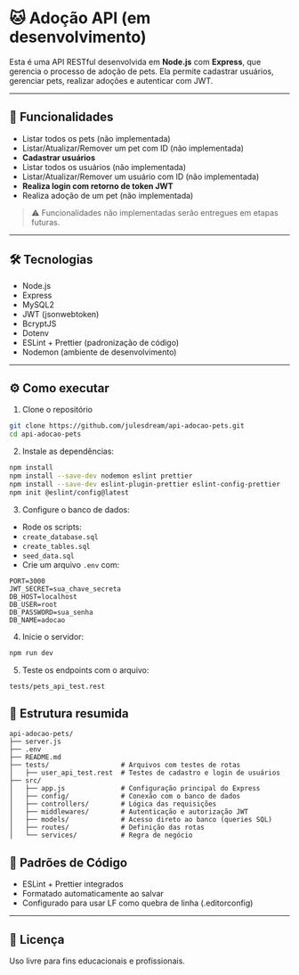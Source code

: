 # 🐱 Adoção API (em desenvolvimento)
Esta é uma API RESTful desenvolvida em **Node.js** com **Express**, que gerencia o processo de adoção de pets. Ela permite cadastrar usuários, gerenciar pets, realizar adoções e autenticar com JWT.

---

## 🚀 Funcionalidades

- Listar todos os pets (não implementada)
- Listar/Atualizar/Remover um pet com ID (não implementada)
- **Cadastrar usuários**
- Listar todos os usuários (não implementada)
- Listar/Atualizar/Remover um usuário com ID (não implementada)
- **Realiza login com retorno de token JWT**
- Realiza adoção de um pet (não implementada)

 >⚠️ Funcionalidades não implementadas serão entregues em etapas futuras.
---

## 🛠 Tecnologias
- Node.js
- Express
- MySQL2
- JWT (jsonwebtoken)
- BcryptJS
- Dotenv
- ESLint + Prettier (padronização de código)
- Nodemon (ambiente de desenvolvimento)

---

## ⚙️ Como executar

1. Clone o repositório

```bash
git clone https://github.com/julesdream/api-adocao-pets.git
cd api-adocao-pets
```

2. Instale as dependências:

```bash
npm install
npm install --save-dev nodemon eslint prettier
npm install --save-dev eslint-plugin-prettier eslint-config-prettier
npm init @eslint/config@latest
```

3. Configure o banco de dados:
- Rode os scripts:
- `create_database.sql`
- `create_tables.sql`
- `seed_data.sql`
- Crie um arquivo `.env` com:
```env
PORT=3000
JWT_SECRET=sua_chave_secreta
DB_HOST=localhost
DB_USER=root
DB_PASSWORD=sua_senha
DB_NAME=adocao
```

4. Inicie o servidor:
```bash
npm run dev
```

5. Teste os endpoints com o arquivo:
```
tests/pets_api_test.rest
```

## 📁 Estrutura resumida

```
api-adocao-pets/
├── server.js
├── .env
├── README.md
├── tests/                  # Arquivos com testes de rotas 
│   ├── user_api_test.rest  # Testes de cadastro e login de usuários          
├── src/
│   ├── app.js              # Configuração principal do Express
│   ├── config/             # Conexão com o banco de dados
│   ├── controllers/        # Lógica das requisições
│   ├── middlewares/        # Autenticação e autorização JWT
│   ├── models/             # Acesso direto ao banco (queries SQL)
│   ├── routes/             # Definição das rotas
│   └── services/           # Regra de negócio
```

## 🧹 Padrões de Código
- ESLint + Prettier integrados
- Formatado automaticamente ao salvar
- Configurado para usar LF como quebra de linha (.editorconfig)

---
## 📜 Licença
Uso livre para fins educacionais e profissionais.